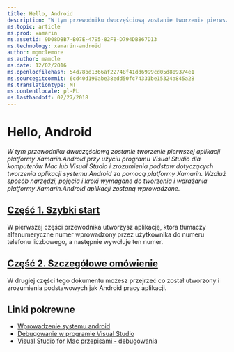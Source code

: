 ```yaml
---
title: Hello, Android
description: "W tym przewodniku dwuczęściową zostanie tworzenie pierwszej aplikacji platformy Xamarin.Android przy użyciu programu Visual Studio dla komputerów Mac lub Visual Studio i zrozumienia podstaw dotyczących tworzenia aplikacji systemu Android za pomocą platformy Xamarin. Wzdłuż sposób narzędzi, pojęcia i kroki wymagane do tworzenia i wdrażania platformy Xamarin.Android aplikacji zostaną wprowadzone."
ms.topic: article
ms.prod: xamarin
ms.assetid: 9D08DBB7-B07E-4795-82FB-D794DB867D13
ms.technology: xamarin-android
author: mgmclemore
ms.author: mamcle
ms.date: 12/02/2016
ms.openlocfilehash: 54d78bd1366af22748f41dd6999cd05d809374e1
ms.sourcegitcommit: 6cd40d190abe38edd50fc74331be15324a845a28
ms.translationtype: MT
ms.contentlocale: pl-PL
ms.lasthandoff: 02/27/2018
---
```

# <a name="hello-android"></a>Hello, Android

_W tym przewodniku dwuczęściową zostanie tworzenie pierwszej aplikacji platformy Xamarin.Android przy użyciu programu Visual Studio dla komputerów Mac lub Visual Studio i zrozumienia podstaw dotyczących tworzenia aplikacji systemu Android za pomocą platformy Xamarin. Wzdłuż sposób narzędzi, pojęcia i kroki wymagane do tworzenia i wdrażania platformy Xamarin.Android aplikacji zostaną wprowadzone._

##  <a name="part-1-quickstartandroidget-startedhello-androidhello-android-quickstartmd"></a>[Część 1. Szybki start](~/android/get-started/hello-android/hello-android-quickstart.md)

W pierwszej części przewodnika utworzysz aplikację, która tłumaczy alfanumeryczne numer wprowadzony przez użytkownika do numeru telefonu liczbowego, a następnie wywołuje ten numer.

##  <a name="part-2-deep-diveandroidget-startedhello-androidhello-android-deepdivemd"></a>[Część 2. Szczegółowe omówienie](~/android/get-started/hello-android/hello-android-deepdive.md)

W drugiej części tego dokumentu możesz przejrzeć co został utworzony i zrozumienia podstawowych jak Android pracy aplikacji.


## <a name="related-links"></a>Linki pokrewne

- [Wprowadzenie systemu android](http://developer.android.com/training/index.html)
- [Debugowanie w programie Visual Studio](http://msdn.microsoft.com/en-us/library/k0k771bt%28v=vs.90%29.aspx)
- [Visual Studio for Mac przepisami - debugowania](https://developer.xamarin.com/recipes/cross-platform/ide/debugging/)
